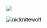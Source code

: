 ![](https://komarev.com/ghpvc/?username=nicknitewolf&color=blue)

![nicknitewolf](https://github-readme-stats.vercel.app/api?username=nicknitewolf&show_icons=true&bg_color=0d1117&hide_border=true&title_color=589ff4&text_color=c9d1d9&icon_color=c9d1d9)
